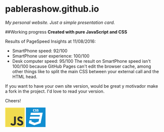 # pablerashow.github.io
_My personal website. Just a simple presentation card._

##Working progress
[](http://d2.alternativeto.net/dist/icons/javascript_18251.png?width=64&height=64&mode=crop&upscale=false)
**Created with pure JavaScript and CSS**

Results of PageSpeed Insights at 11/08/2016:
- SmartPhone speed: 92/100
- SmartPhone user experience: 100/100
- Desk computer speed: 95/100
The result on SmartPhone speed isn't 100/100 because GitHub Pages can't edit the browser cache, among other things like to split the main CSS between your external call and the HTML head.

If you want to have your own site version, would be great y motivador make a fork in the project. I'd love to read your version.

Cheers!

![png](_images4readme/js.png) ![png](_images4readme/css.png)